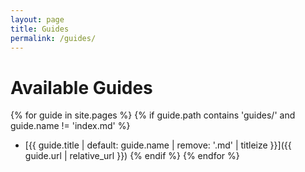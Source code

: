 ```yaml
---
layout: page
title: Guides
permalink: /guides/
---
```


# Available Guides

{% for guide in site.pages %}
  {% if guide.path contains 'guides/' and guide.name != 'index.md' %}
* [{{ guide.title | default: guide.name | remove: '.md' | titleize }}]({{ guide.url | relative_url }})
  {% endif %}
{% endfor %} 
